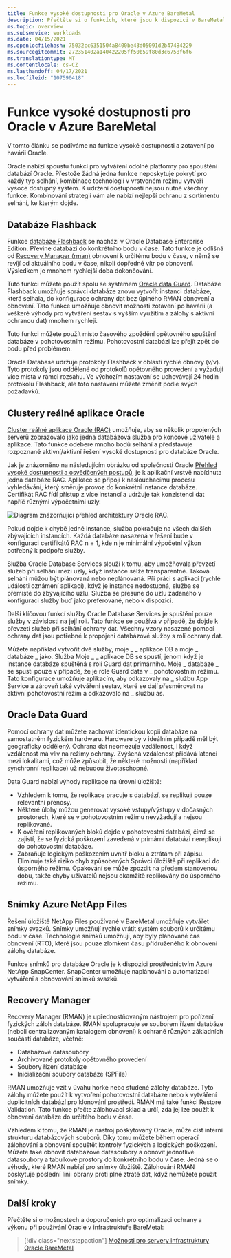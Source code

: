 ```yaml
---
title: Funkce vysoké dostupnosti pro Oracle v Azure BareMetal
description: Přečtěte si o funkcích, které jsou k dispozici v BareMetal pro databázi Oracle.
ms.topic: overview
ms.subservice: workloads
ms.date: 04/15/2021
ms.openlocfilehash: 75032cc6351504a8400be43d05091d2b47484229
ms.sourcegitcommit: 272351402a140422205ff50b59f80d3c6758f6f6
ms.translationtype: MT
ms.contentlocale: cs-CZ
ms.lasthandoff: 04/17/2021
ms.locfileid: "107590418"
---
```

# <a name="high-availability-features-for-oracle-on-azure-baremetal"></a>Funkce vysoké dostupnosti pro Oracle v Azure BareMetal

V tomto článku se podíváme na funkce vysoké dostupnosti a zotavení po havárii Oracle.

Oracle nabízí spoustu funkcí pro vytváření odolné platformy pro spouštění databází Oracle. Přestože žádná jedna funkce neposkytuje pokrytí pro každý typ selhání, kombinace technologií v vrstveném režimu vytvoří vysoce dostupný systém. K udržení dostupnosti nejsou nutné všechny funkce. Kombinování strategií vám ale nabízí nejlepší ochranu z sortimentu selhání, ke kterým dojde. 

## <a name="flashback-database"></a>Databáze Flashback

Funkce [databáze Flashback](https://docs.oracle.com/en/database/oracle/oracle-database/21/rcmrf/FLASHBACK-DATABASE.html#GUID-584AC79A-40C5-45CA-8C63-DED3BE3A4511) se nachází v Oracle Database Enterprise Edition. Převine databázi do konkrétního bodu v čase. Tato funkce je odlišná od [Recovery Manager (rman)](https://docs.oracle.com/en/cloud/paas/db-backup-cloud/csdbb/performing-general-restore-and-recovery-operations.html) obnovení k určitému bodu v čase, v němž se revíjí od aktuálního bodu v čase, nikoli dopředné vítr po obnovení. Výsledkem je mnohem rychlejší doba dokončování.
 
Tuto funkci můžete použít spolu se systémem [Oracle data Guard](https://docs.oracle.com/en/database/oracle/oracle-database/19/sbydb/preface.html#GUID-B6209E95-9DA8-4D37-9BAD-3F000C7E3590). Databáze Flashback umožňuje správci databáze znovu vytvořit instanci databáze, která selhala, do konfigurace ochrany dat bez úplného RMAN obnovení a obnovení. Tato funkce umožňuje obnovit možnosti zotavení po havárii (a veškeré výhody pro vytváření sestav s vyšším využitím a zálohy s aktivní ochranou dat) mnohem rychleji.
 
Tuto funkci můžete použít místo časového zpoždění opětovného spuštění databáze v pohotovostním režimu. Pohotovostní databázi lze přejít zpět do bodu před problémem.
 
Oracle Database udržuje protokoly Flashback v oblasti rychlé obnovy (v/v). Tyto protokoly jsou oddělené od protokolů opětovného provedení a vyžadují více místa v rámci rozsahu. Ve výchozím nastavení se uchovávají 24 hodin protokolu Flashback, ale toto nastavení můžete změnit podle svých požadavků.

## <a name="oracle-real-application-clusters"></a>Clustery reálné aplikace Oracle

[Cluster reálné aplikace Oracle (RAC)](https://docs.oracle.com/en/database/oracle/oracle-database/19/racad/introduction-to-oracle-rac.html#GUID-5A1B02A2-A327-42DD-A1AD-20610B2A9D92) umožňuje, aby se několik propojených serverů zobrazovalo jako jedna databázová služba pro koncové uživatele a aplikace. Tato funkce odebere mnoho bodů selhání a představuje rozpoznané aktivní/aktivní řešení vysoké dostupnosti pro databáze Oracle.

Jak je znázorněno na následujícím obrázku od společnosti Oracle [Přehled vysoké dostupnosti a osvědčených postupů](https://docs.oracle.com/en/database/oracle/oracle-database/19/haovw/ha-features.html), je k aplikační vrstvě nabídnuta jedna databáze RAC. Aplikace se připojí k naslouchacímu procesu vyhledávání, který směruje provoz do konkrétní instance databáze. Certifikát RAC řídí přístup z více instancí a udržuje tak konzistenci dat napříč různými výpočetními uzly.

![Diagram znázorňující přehled architektury Oracle RAC.](media/oracle-high-availability/oracle-real-application-clusters.png)

Pokud dojde k chybě jedné instance, služba pokračuje na všech dalších zbývajících instancích. Každá databáze nasazená v řešení bude v konfiguraci certifikátů RAC n + 1, kde n je minimální výpočetní výkon potřebný k podpoře služby.

Služba Oracle Database Services slouží k tomu, aby umožňovala převzetí služeb při selhání mezi uzly, když instance selže transparentně. Taková selhání můžou být plánovaná nebo neplánovaná. Při práci s aplikací (rychlé události oznámení aplikací), když je instance nedostupná, služba se přemístě do zbývajícího uzlu. Služba se přesune do uzlu zadaného v konfiguraci služby buď jako preferované, nebo k dispozici.

Další klíčovou funkcí služby Oracle Database Services je spuštění pouze služby v závislosti na její roli. Tato funkce se používá v případě, že dojde k převzetí služeb při selhání ochrany dat. Všechny vzory nasazené pomocí ochrany dat jsou potřebné k propojení databázové služby s rolí ochrany dat.

Můžete například vytvořit dvě služby, moje \_ \_ aplikace DB a moje \_ databáze \_ jako. Služba Moje \_ \_ aplikace DB se spustí, jenom když je instance databáze spuštěná s rolí Guard dat primárního. Moje \_ databáze \_ se spustí pouze v případě, že je role Guard data v \_ pohotovostním režimu. Tato konfigurace umožňuje aplikacím, aby odkazovaly na \_ službu App Service a zároveň také vytváření sestav, které se dají přesměrovat na aktivní pohotovostní režim a odkazovalo na \_ službu as.

## <a name="oracle-data-guard"></a>Oracle Data Guard

Pomocí ochrany dat můžete zachovat identickou kopii databáze na samostatném fyzickém hardwaru. Hardware by v ideálním případě měl být geograficky oddělený. Ochrana dat neomezuje vzdálenost, i když vzdálenost má vliv na režimy ochrany. Zvýšená vzdálenost přidává latenci mezi lokalitami, což může způsobit, že některé možnosti (například synchronní replikace) už nebudou životaschopné.

Data Guard nabízí výhody replikace na úrovni úložiště:

- Vzhledem k tomu, že replikace pracuje s databází, se replikují pouze relevantní přenosy.
- Některé úlohy můžou generovat vysoké vstupy/výstupy v dočasných prostorech, které se v pohotovostním režimu nevyžadují a nejsou replikované.
- K ověření replikovaných bloků dojde v pohotovostní databázi, čímž se zajistí, že se fyzická poškození zavedená v primární databázi nereplikují do pohotovostní databáze.
- Zabraňuje logickým poškozením uvnitř bloku a ztrátám při zápisu. Eliminuje také riziko chyb způsobených Správci úložiště při replikaci do úsporného režimu.
Opakování se může zpozdit na předem stanovenou dobu, takže chyby uživatelů nejsou okamžitě replikovány do úsporného režimu.

## <a name="azure-netapp-files-snapshots"></a>Snímky Azure NetApp Files

Řešení úložiště NetApp Files používané v BareMetal umožňuje vytvářet snímky svazků. Snímky umožňují rychle vrátit systém souborů k určitému bodu v čase. Technologie snímků umožňují, aby byly plánované čas obnovení (RTO), které jsou pouze zlomkem času přidruženého k obnovení zálohy databáze.

Funkce snímků pro databáze Oracle je k dispozici prostřednictvím Azure NetApp SnapCenter. SnapCenter umožňuje naplánování a automatizaci vytváření a obnovování snímků svazků.

## <a name="recovery-manager"></a>Recovery Manager

Recovery Manager (RMAN) je upřednostňovaným nástrojem pro pořízení fyzických záloh databáze. RMAN spolupracuje se souborem řízení databáze (neboli centralizovaným katalogem obnovení) k ochraně různých základních součástí databáze, včetně:

- Databázové datasoubory
- Archivované protokoly opětovného provedení
- Soubory řízení databáze
- Inicializační soubory databáze (SPFile)

RMAN umožňuje vzít v úvahu horké nebo studené zálohy databáze. Tyto zálohy můžete použít k vytvoření pohotovostní databáze nebo k vytváření duplicitních databází pro klonování prostředí. RMAN má také funkci Restore Validation. Tato funkce přečte zálohovací sklad a určí, zda jej lze použít k obnovení databáze do určitého bodu v čase.

Vzhledem k tomu, že RMAN je nástroj poskytovaný Oracle, může číst interní strukturu databázových souborů. Díky tomu můžete během operací zálohování a obnovení spouštět kontroly fyzických a logických poškození. Můžete také obnovit databázové datasoubory a obnovit jednotlivé datasoubory a tabulkové prostory do konkrétního bodu v čase. Jedná se o výhody, které RMAN nabízí pro snímky úložiště. Zálohování RMAN poskytuje poslední linii obrany proti plné ztrátě dat, když nemůžete použít snímky.

## <a name="next-steps"></a>Další kroky

Přečtěte si o možnostech a doporučeních pro optimalizaci ochrany a výkonu při používání Oracle v infrastruktuře BareMetal:

> [!div class="nextstepaction"]
> [Možnosti pro servery infrastruktury Oracle BareMetal](options-considerations-high-availability.md)
